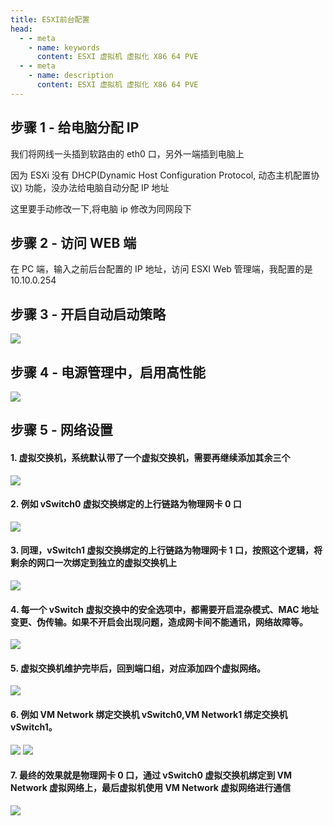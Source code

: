 ```yaml
---
title: ESXI前台配置
head:
  - - meta
    - name: keywords
      content: ESXI 虚拟机 虚拟化 X86 64 PVE
  - - meta
    - name: description
      content: ESXI 虚拟机 虚拟化 X86 64 PVE
---
```


## 步骤 1 - 给电脑分配 IP

我们将网线一头插到软路由的 eth0 口，另外一端插到电脑上

因为 ESXi 没有 DHCP(Dynamic Host Configuration Protocol, 动态主机配置协议) 功能，没办法给电脑自动分配 IP 地址

这里要手动修改一下,将电脑 ip 修改为同网段下

## 步骤 2 - 访问 WEB 端

在 PC 端，输入之前后台配置的 IP 地址，访问 ESXI Web 管理端，我配置的是 10.10.0.254

## 步骤 3 - 开启自动启动策略

![](https://m.theovan.cn/img/v2-e508b300fc8fa1eff4e7de8b4904500a_1440w.webp)

## 步骤 4 - 电源管理中，启用高性能

![](https://m.theovan.cn/img/v2-84959304493c26da1a90ca881f456064_1440w.webp)

## 步骤 5 - 网络设置

#### 1. 虚拟交换机，系统默认带了一个虚拟交换机，需要再继续添加其余三个

![](https://m.theovan.cn/img/v2-29987dd12070b29205393e18f227d234_1440w.webp)

#### 2. 例如 vSwitch0 虚拟交换绑定的上行链路为物理网卡 0 口

![](https://m.theovan.cn/img/v2-8f38d0f1f3edaa89d4343e3f9dde17c2_1440w.webp)

#### 3. 同理，vSwitch1 虚拟交换绑定的上行链路为物理网卡 1 口，按照这个逻辑，将剩余的网口一次绑定到独立的虚拟交换机上

![](https://m.theovan.cn/img/v2-e3ebe6f441baa56cda13c3f07c2cdb45_1440w.webp)

#### 4. 每一个 vSwitch 虚拟交换中的安全选项中，都需要开启混杂模式、MAC 地址变更、伪传输。如果不开启会出现问题，造成网卡间不能通讯，网络故障等。

![](https://m.theovan.cn/img/20230927203137.png)

#### 5. 虚拟交换机维护完毕后，回到端口组，对应添加四个虚拟网络。

![](https://m.theovan.cn/img/20230927203201.png)

#### 6. 例如 VM Network 绑定交换机 vSwitch0,VM Network1 绑定交换机 vSwitch1。

![](https://m.theovan.cn/img/20230927203241.png)
![](https://m.theovan.cn/img/20230927203306.png)

#### 7. 最终的效果就是物理网卡 0 口，通过 vSwitch0 虚拟交换机绑定到 VM Network 虚拟网络上，最后虚拟机使用 VM Network 虚拟网络进行通信

![](https://m.theovan.cn/img/20230927203344.png)
